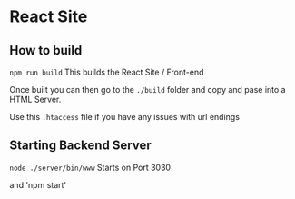 # React Site
## How to build

`npm run build`
This builds the React Site / Front-end

Once built you can then go to the `./build` folder and copy and pase into
a HTML Server.


Use this `.htaccess` file if you have any issues with url endings


## Starting Backend Server

`node ./server/bin/www`
Starts on Port 3030

and 
'npm start'
